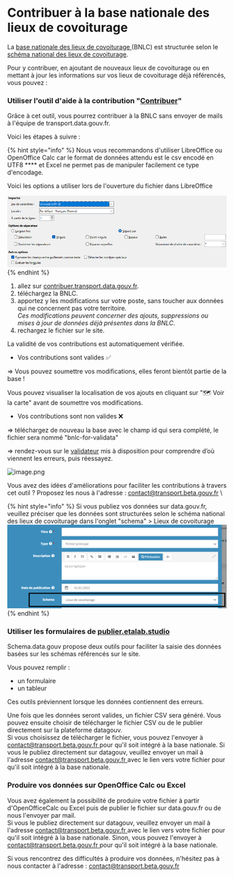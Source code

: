 # Contribuer à la base nationale des lieux de covoiturage

La [base nationale des lieux de covoiturage ](https://transport.data.gouv.fr/datasets/base-nationale-des-lieux-de-covoiturage/)(BNLC) est structurée selon le [schéma national des lieux de covoiturage](https://schema.data.gouv.fr/etalab/schema-lieux-covoiturage/).

Pour y contribuer, en ajoutant de nouveaux lieux de covoiturage ou en mettant à jour les informations sur vos lieux de covoiturage déjà référencés, vous pouvez :&#x20;

### Utiliser l'outil d'aide à la contribution "[Contribuer](https://contribuer.transport.data.gouv.fr/)"&#x20;

Grâce à cet outil, vous pourrez contribuer à la BNLC sans envoyer de mails à l'équipe de transport.data.gouv.fr.

Voici les étapes à suivre :&#x20;

{% hint style="info" %}
Nous vous recommandons d'utiliser LibreOffice ou OpenOffice Calc car le format de données attendu est le csv encodé en UTF8 **** et Excel ne permet pas de manipuler facilement ce type d'encodage.

Voici les options a utiliser lors de l'ouverture du fichier dans LibreOffice

![](../../.gitbook/assets/image.png)
{% endhint %}

1. allez sur [contribuer.transport.data.gouv.fr](https://contribuer.transport.data.gouv.fr/).
2. téléchargez la BNLC.
3. apportez y les modifications sur votre poste, sans toucher aux données qui ne concernent pas votre territoire.\
   _Ces modifications peuvent concerner des ajouts, suppressions ou mises à jour de données déjà présentes dans la BNLC_.&#x20;
4. rechargez le fichier sur le site.

La validité de vos contributions est automatiquement vérifiée.

* Vos contributions sont valides ✅

\=> Vous pouvez soumettre vos modifications, elles feront bientôt partie de la base !

Vous pouvez visualiser la localisation de vos ajouts en cliquant sur "🗺️ Voir la carte" avant de soumettre vos modifications.&#x20;

* Vos contributions sont non valides ❌

\=> téléchargez de nouveau la base avec le champ id qui sera complété, le fichier sera nommé "bnlc-for-validata"

\=> rendez-vous sur le [validateur](https://validata.etalab.studio/table-schema?schema\_name=schema-datagouvfr.etalab%2Fschema-lieux-covoiturage) mis à disposition pour comprendre d’où viennent les erreurs, puis réessayez.

![image.png](https://mail.google.com/mail/u/0?ui=2\&ik=7011240d28\&attid=0.1\&permmsgid=msg-a:r-7829104425458018443\&view=fimg\&fur=ip\&sz=s0-l75-ft\&attbid=ANGjdJ-4tWIQ\_dmi-LvNPMRTKXBuU9Sm6YwIgdcM\_VC0v1aGIFKYuuOkJqGwa\_j1MW8W9EdCck8SxUwE6jv9ZAH2hvLr1adyx7F1P0A2-1Yl22lBN9ZlLBi3CwjeRUo\&disp=emb\&realattid=ii\_179aca2fc42cb971f161)

Vous avez des idées d'améliorations pour faciliter les contributions à travers cet outil ? Proposez les nous à l'adresse : [contact@transport.beta.gouv.fr](mailto:contact@transport.beta.gouv.fr) \


{% hint style="info" %}
Si vous publiez vos données sur data.gouv.fr, veuillez préciser que les données sont structurées selon le schéma national des lieux de covoiturage dans l'onglet "schema" > Lieux de covoiturage\
![](<../../.gitbook/assets/image (169) (1).png>)
{% endhint %}

### Utiliser les formulaires de [publier.etalab.studio](https://publier.etalab.studio/select?schema=etalab%2Fschema-lieux-covoiturage)

Schema.data.gouv propose deux outils pour faciliter la saisie des données basées sur les schémas référencés sur le site.&#x20;

Vous pouvez remplir :&#x20;

* un formulaire&#x20;
* un tableur

Ces outils préviennent lorsque les données contiennent des erreurs.

Une fois que les données seront valides, un fichier CSV sera généré. Vous pouvez ensuite choisir de télécharger le fichier CSV ou de le publier directement sur la plateforme datagouv. \
Si vous choisissez de télécharger le fichier, vous pouvez l'envoyer à [contact@transport.beta.gouv.fr ](mailto:contact@transport.beta.gouv.fr)pour qu'il soit intégré à la base nationale. Si vous le publiez directement sur datagouv, veuillez envoyer un mail à l'adresse [contact@transport.beta.gouv.fr ](mailto:contact@transport.beta.gouv.fr)avec le lien vers votre fichier pour qu'il soit intégré à la base nationale.

### **Produire vos données sur OpenOffice Calc ou Excel**&#x20;

Vous avez également la possibilité de produire votre fichier à partir d'OpenOfficeCalc ou Excel puis de publier le fichier sur data.gouv.fr ou de nous l'envoyer par mail. \
Si vous le publiez directement sur datagouv, veuillez envoyer un mail à l'adresse [contact@transport.beta.gouv.fr ](mailto:contact@transport.beta.gouv.fr)avec le lien vers votre fichier pour qu'il soit intégré à la base nationale. Sinon, vous pouvez l'envoyer à [contact@transport.beta.gouv.fr ](mailto:contact@transport.beta.gouv.fr)pour qu'il soit intégré à la base nationale.

&#x20;

Si vous rencontrez des difficultés à produire vos données, n'hésitez pas à nous contacter à l'adresse : [contact@transport.beta.gouv.fr ](mailto:contact@transport.beta.gouv.fr)
